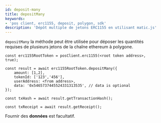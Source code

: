 ```yaml
---
id: deposit-many
title: depositMany
keywords:
- 'pos client, erc1155, deposit, polygon, sdk'
description: 'Dépôt multiple de jetons ERC1155 en utilisant matic.js'
---
```


`depositMany` la méthode peut être utilisée pour déposer les quantités requises de plusieurs jetons de la chaîne ethereum à polygone.

```
const erc1155RootToken = posClient.erc1155(<root token address>, true);

const result = await erc1155RootToken.depositMany({
    amount: [1,2],
    tokenId: ['123','456'],
    userAddress: <from address>,
    data: '0x5465737445524331313535', // data is optional
});

const txHash = await result.getTransactionHash();

const txReceipt = await result.getReceipt();

```

Fournir des **données** est facultatif.